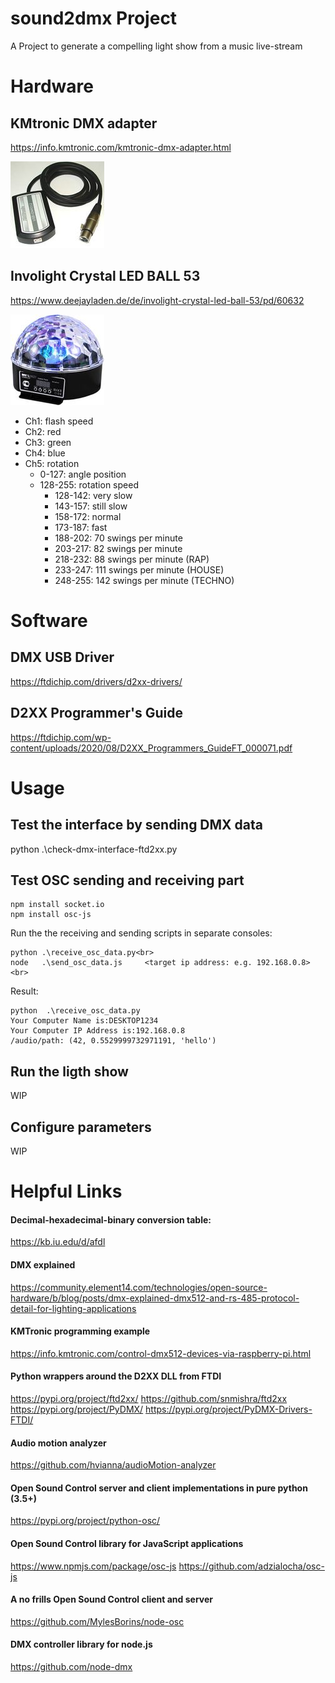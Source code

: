 # sound2dmx Project
A Project to generate a compelling light show from a music live-stream

# Hardware
## KMtronic DMX adapter
https://info.kmtronic.com/kmtronic-dmx-adapter.html

![KMtronic DMX adapter](./images/kmtronic-usb-dmx-thumb.jpg)

## Involight Crystal LED BALL 53
https://www.deejayladen.de/de/involight-crystal-led-ball-53/pd/60632

![Involight Crystal LED BALL 53](./images/involight-crystal-led-ball-53-thumb.jpg)

* Ch1: flash speed <br>
* Ch2: red <br>
* Ch3: green <br>
* Ch4: blue <br>
* Ch5: rotation <br>
  - 0-127: angle position <br>
  - 128-255: rotation speed <br>
    - 128-142: very slow <br>
    - 143-157: still slow <br>
    - 158-172: normal <br>
    - 173-187: fast <br>
    - 188-202: 70 swings per minute <br>
    - 203-217: 82 swings per minute <br>
    - 218-232: 88 swings per minute (RAP) <br>
    - 233-247: 111 swings per minute (HOUSE) <br>
    - 248-255: 142 swings per minute (TECHNO) <br>
  
# Software
## DMX USB Driver
https://ftdichip.com/drivers/d2xx-drivers/

## D2XX Programmer's Guide
https://ftdichip.com/wp-content/uploads/2020/08/D2XX_Programmers_GuideFT_000071.pdf

# Usage
## Test the interface by sending DMX data
python .\check-dmx-interface-ftd2xx.py

## Test OSC sending and receiving part
```
npm install socket.io
npm install osc-js
```

Run the the receiving and sending scripts in separate consoles: <br>
```
python .\receive_osc_data.py<br>
node   .\send_osc_data.js     <target ip address: e.g. 192.168.0.8><br>
```

Result: 
```
python  .\receive_osc_data.py
Your Computer Name is:DESKTOP1234
Your Computer IP Address is:192.168.0.8
/audio/path: (42, 0.5529999732971191, 'hello')
```

## Run the ligth show
WIP

## Configure parameters
WIP

# Helpful Links 
#### Decimal-hexadecimal-binary conversion table: 
https://kb.iu.edu/d/afdl

#### DMX explained
https://community.element14.com/technologies/open-source-hardware/b/blog/posts/dmx-explained-dmx512-and-rs-485-protocol-detail-for-lighting-applications

#### KMTronic programming example
https://info.kmtronic.com/control-dmx512-devices-via-raspberry-pi.html

#### Python wrappers around the D2XX DLL from FTDI
https://pypi.org/project/ftd2xx/
https://github.com/snmishra/ftd2xx 
https://pypi.org/project/PyDMX/
https://pypi.org/project/PyDMX-Drivers-FTDI/ 

#### Audio motion analyzer
https://github.com/hvianna/audioMotion-analyzer

#### Open Sound Control server and client implementations in pure python (3.5+)
https://pypi.org/project/python-osc/

#### Open Sound Control library for JavaScript applications
https://www.npmjs.com/package/osc-js
https://github.com/adzialocha/osc-js

#### A no frills Open Sound Control client and server
https://github.com/MylesBorins/node-osc

#### DMX controller library for node.js
https://github.com/node-dmx

